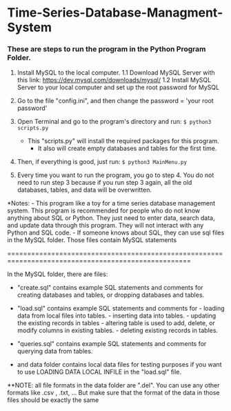 # Time-Series-Database-Managment-System

### These are steps to run the program in the Python Program Folder.

1. Install MySQL to the local computer.
     1.1 Download MySQL Server with this link: https://dev.mysql.com/downloads/mysql/ 
     1.2 Install MySQL Server to your local computer and set up the root password for MySQL

2. Go to the file "config.ini", and then change the password = 'your root password'

3. Open Terminal and go to the program's directory and run:
     `$ python3 scripts.py`
	- This "scripts.py" will install the required packages for this program. 
     	- It also will create empty databases and tables for the first time.

4. Then, if everything is good, just run:
     `$ python3 MainMenu.py`

5. Every time you want to run the program, you go to step 4. You do not need to run step 3 because if you run step 3 again, 
all the old databases, tables, and data will be overwritten.


*Notes: - This program like a toy for a time series database management system. This program is recommended for people who do not know anything about
          SQL or Python. They just need to enter data, search data, and update data through this program. They will not interact with any Python
          and SQL code.
      	- If someone knows about SQL, they can use sql files in the MySQL folder. Those files contain MySQL statements


====================================================================================================

In the MySQL folder, there are files:
- "create.sql" contains example SQL statements and comments for creating databases and tables, or dropping databases and tables.

- "load.sql" contains example SQL statements and comments for 
		- loading data from local files into tables.
		- inserting data into tables.
		- updating the existing records in tables
		- altering table is used to add, delete, or modify columns in existing tables.
		- deleting existing records in tables.

- "queries.sql" contains example SQL statements and comments for querying data from tables.

- and data folder contains local data files for testing purposes if you want to use LOADING DATA LOCAL INFILE in the "load.sql" file.

**NOTE: all file formats in the data folder are ".del". You can use any other formats like .csv , .txt, ... 
          But make sure that the format of the data in those files should be exactly the same
